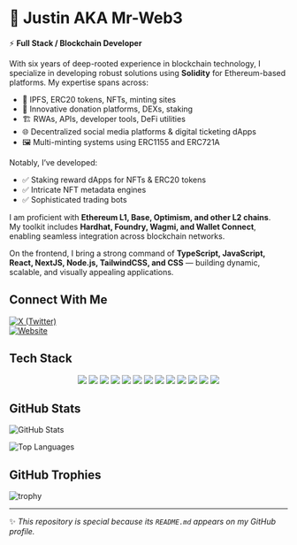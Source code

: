 # 👋 Justin AKA Mr-Web3  

⚡ **Full Stack / Blockchain Developer**  

With six years of deep-rooted experience in blockchain technology, I specialize in developing robust solutions using **Solidity** for Ethereum-based platforms. My expertise spans across:  

- 🚀 IPFS, ERC20 tokens, NFTs, minting sites  
- 💸 Innovative donation platforms, DEXs, staking  
- 🏗️ RWAs, APIs, developer tools, DeFi utilities  
- 🌐 Decentralized social media platforms & digital ticketing dApps  
- 🖼️ Multi-minting systems using ERC1155 and ERC721A  

Notably, I’ve developed:  
- ✅ Staking reward dApps for NFTs & ERC20 tokens  
- ✅ Intricate NFT metadata engines  
- ✅ Sophisticated trading bots  

I am proficient with **Ethereum L1, Base, Optimism, and other L2 chains**.  
My toolkit includes **Hardhat, Foundry, Wagmi, and Wallet Connect**, enabling seamless integration across blockchain networks.  

On the frontend, I bring a strong command of **TypeScript, JavaScript, React, NextJS, Node.js, TailwindCSS, and CSS** — building dynamic, scalable, and visually appealing applications.  


## Connect With Me  
[![X (Twitter)](https://img.shields.io/badge/Twitter-000000?style=for-the-badge&logo=x&logoColor=00FF00)](https://x.com/DecentralBros_)  
[![Website](https://img.shields.io/badge/Website-000000?style=for-the-badge&logo=google-chrome&logoColor=00FF00)](https://www.decentralbros.io) 


## Tech Stack  

<p align="center">
  <img src="https://img.shields.io/badge/Solidity-000000?style=for-the-badge&logo=solidity&logoColor=00FF00" />
  <img src="https://img.shields.io/badge/Foundry-000000?style=for-the-badge&logo=foundry&logoColor=00FF00" />
  <img src="https://img.shields.io/badge/Hardhat-000000?style=for-the-badge&logo=hardhat&logoColor=00FF00" />
  <img src="https://img.shields.io/badge/React-000000?style=for-the-badge&logo=react&logoColor=00FF00" />
  <img src="https://img.shields.io/badge/Next.js-000000?style=for-the-badge&logo=nextdotjs&logoColor=00FF00" />
  <img src="https://img.shields.io/badge/Vite-000000?style=for-the-badge&logo=vite&logoColor=00FF00" />
  <img src="https://img.shields.io/badge/NestJS-000000?style=for-the-badge&logo=nestjs&logoColor=00FF00" />
  <img src="https://img.shields.io/badge/JavaScript-000000?style=for-the-badge&logo=javascript&logoColor=00FF00" />
  <img src="https://img.shields.io/badge/TypeScript-000000?style=for-the-badge&logo=typescript&logoColor=00FF00" />
  <img src="https://img.shields.io/badge/Node.js-000000?style=for-the-badge&logo=node-dot-js&logoColor=00FF00" />
  <img src="https://img.shields.io/badge/TailwindCSS-000000?style=for-the-badge&logo=tailwind-css&logoColor=00FF00" />
  <img src="https://img.shields.io/badge/MongoDB-000000?style=for-the-badge&logo=mongodb&logoColor=00FF00" />
  <img src="https://img.shields.io/badge/IPFS-000000?style=for-the-badge&logo=ipfs&logoColor=00FF00" />
</p>


## GitHub Stats  
![GitHub Stats](https://github-readme-stats.vercel.app/api?username=Mr-Web3&show_icons=true&theme=chartreuse-dark&icon_color=00FF00&title_color=00FF00&text_color=FFFFFF&bg_color=000000)  

![Top Languages](https://github-readme-stats.vercel.app/api/top-langs/?username=Mr-Web3&layout=compact&theme=chartreuse-dark&title_color=00FF00&text_color=FFFFFF&bg_color=000000)  


## GitHub Trophies  
![trophy](https://github-profile-trophy.vercel.app/?username=mr-web3&theme=matrix&margin-w=15&margin-h=15&no-bg=true&no-frame=true)  

---

✨ *This repository is special because its `README.md` appears on my GitHub profile.*  
